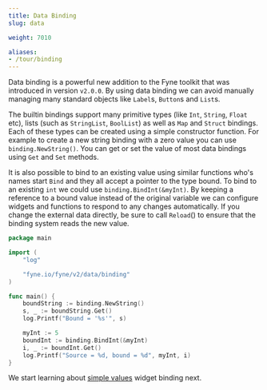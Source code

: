 ```yaml
---
title: Data Binding
slug: data

weight: 7010

aliases:
- /tour/binding
---
```


Data binding is a powerful new addition to the Fyne toolkit
that was introduced in version `v2.0.0`.
By using data binding we can avoid manually managing many standard
objects like `Label`s, `Button`s and `List`s.

The builtin bindings support many primitive types (like `Int`, `String`, `Float` etc), lists (such as `StringList`, `BoolList`) as well as `Map` and `Struct` bindings. Each of these types can be created using a simple constructor function. For example to create a new string binding with a zero value you can use `binding.NewString()`. You can get or set the value of most data bindings using `Get` and `Set` methods.

It is also possible to bind to an existing value using similar functions who's names start `Bind` and they all accept a pointer to the type bound.
To bind to an existing `int` we could use `binding.BindInt(&myInt)`.
By keeping a reference to a bound value instead of the original 
variable we can configure widgets and functions to respond to any changes automatically.
If you change the external data directly, be sure to call `Reload`()
to ensure that the binding system reads the new value.

```go
package main

import (
	"log"

	"fyne.io/fyne/v2/data/binding"
)

func main() {
	boundString := binding.NewString()
	s, _ := boundString.Get()
	log.Printf("Bound = '%s'", s)

	myInt := 5
	boundInt := binding.BindInt(&myInt)
	i, _ := boundInt.Get()
	log.Printf("Source = %d, bound = %d", myInt, i)
}
```

We start learning about [simple values](/binding/simple) widget
binding next.
